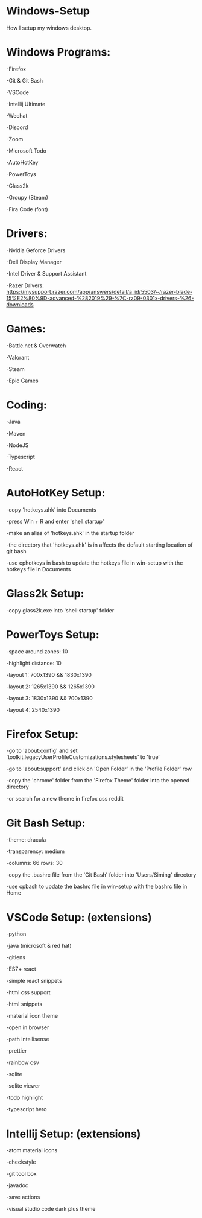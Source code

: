 # Windows-Setup

How I setup my windows desktop.

# Windows Programs:

-Firefox

-Git & Git Bash

-VSCode

-Intellij Ultimate

-Wechat

-Discord

-Zoom

-Microsoft Todo

-AutoHotKey

-PowerToys

-Glass2k

-Groupy (Steam)

-Fira Code (font)

# Drivers:

-Nvidia Geforce Drivers

-Dell Display Manager

-Intel Driver & Support Assistant

-Razer Drivers: 
https://mysupport.razer.com/app/answers/detail/a_id/5503/~/razer-blade-15%E2%80%9D-advanced-%282019%29-%7C-rz09-0301x-drivers-%26-downloads

# Games:

-Battle.net & Overwatch

-Valorant

-Steam

-Epic Games

# Coding:

-Java

-Maven

-NodeJS

-Typescript

-React

# AutoHotKey Setup:

-copy 'hotkeys.ahk' into Documents

-press Win + R and enter 'shell:startup'

-make an alias of 'hotkeys.ahk' in the startup folder

-the directory that 'hotkeys.ahk' is in affects the default starting location of git bash

-use cphotkeys in bash to update the hotkeys file in win-setup with the hotkeys file in Documents

# Glass2k Setup:

-copy glass2k.exe into 'shell:startup' folder

# PowerToys Setup:

-space around zones: 10

-highlight distance: 10

-layout 1: 700x1390 && 1830x1390

-layout 2: 1265x1390 && 1265x1390

-layout 3: 1830x1390 && 700x1390

-layout 4: 2540x1390

# Firefox Setup:

-go to 'about:config' and set 'toolkit.legacyUserProfileCustomizations.stylesheets' to 'true'

-go to 'about:support' and click on 'Open Folder' in the 'Profile Folder' row

-copy the 'chrome' folder from the 'Firefox Theme' folder into the opened directory

-or search for a new theme in firefox css reddit

# Git Bash Setup:

-theme: dracula

-transparency: medium

-columns: 66 rows: 30

-copy the .bashrc file from the 'Git Bash' folder into 'Users/Siming' directory

-use cpbash to update the bashrc file in win-setup with the bashrc file in Home

# VSCode Setup: (extensions)

-python

-java (microsoft & red hat)

-gitlens

-ES7+ react

-simple react snippets

-html css support

-html snippets

-material icon theme

-open in browser

-path intellisense

-prettier

-rainbow csv

-sqlite

-sqlite viewer

-todo highlight

-typescript hero

# Intellij Setup: (extensions)

-atom material icons

-checkstyle

-git tool box

-javadoc

-save actions

-visual studio code dark plus theme